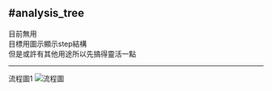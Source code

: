 #analysis_tree    
-----
目前無用    
目標用圖示顯示step結構    
但是或許有其他用途所以先搞得靈活一點    

----
流程圖1
![流程圖](https://i.imgur.com/n5cAHtV.png)
